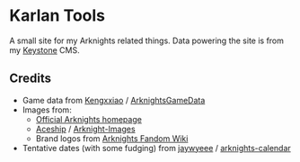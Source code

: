 # Karlan Tools

A small site for my Arknights related things.
Data powering the site is from my [Keystone](https://github.com/ban-lee/cms-keystone) CMS.

## Credits
- Game data from [Kengxxiao](https://github.com/Kengxxiao) /
    [ArknightsGameData](https://github.com/Kengxxiao/ArknightsGameData)
- Images from:
  - [Official Arknights homepage](https://ak.hypergryph.com)
  - [Aceship](https://github.com/Aceship) / [Arknight-Images](https://github.com/Aceship/Arknight-Images)
  - Brand logos from [Arknights Fandom Wiki](https://arknights.fandom.com/wiki/Outfit)
- Tentative dates (with some fudging) from [jaywyeee](https://github.com/jaywyeee) /
    [arknights-calendar](https://github.com/jaywyeee/arknights-calendar)
